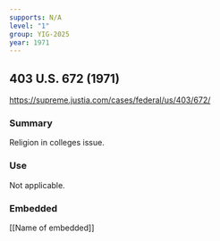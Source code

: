 ```yaml
---
supports: N/A
level: "1"
group: YIG-2025
year: 1971
---
```

## 403 U.S. 672 (1971)

https://supreme.justia.com/cases/federal/us/403/672/

### Summary

Religion in colleges issue.

### Use

Not applicable.

### Embedded

[[Name of embedded]]